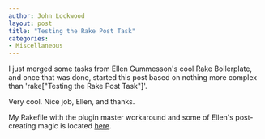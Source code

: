 ```yaml
---
author: John Lockwood
layout: post
title: "Testing the Rake Post Task" 
categories:
- Miscellaneous
---
```


I just merged some tasks from Ellen Gummesson's cool Rake Boilerplate, and once that was done, started this post based on nothing
more complex than 'rake["Testing the Rake Post Task"]'.

Very cool.  Nice job, Ellen, and thanks.

My Rakefile with the plugin master workaround and some of Ellen's post-creating magic is located [here](https://github.com/CodeSolid/CodeSolid.github.io/blob/source/Rakefile).